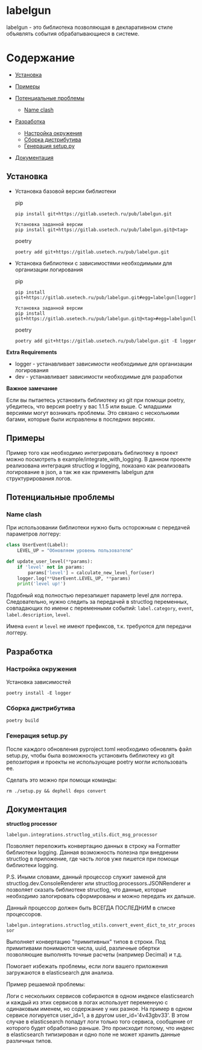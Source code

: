 labelgun
========

labelgun - это библиотека позволяющая в декларативном стиле объявлять события обрабатывающиеся в системе.


# Содержание

- [Установка](#Установка)
  
- [Примеры](#Установка)
  
- [Потенциальные проблемы](#Потенциальные-проблемы)
   
   - [Name clash](#Name-clash)
   
- [Разработка](#Разработка)

    - [Настройка окружения](#Настройка-окружения)
    - [Сборка дистрибутива](#Сборка-дистрибутива)
    - [Генерация setup.py](#Генерация-setup.py)
    
- [Документация](#Документация)


<a name='Установка'></a>
## Установка

- Установка базовой версии библиотеки

  pip
  
  ```
  pip install git+https://gitlab.usetech.ru/pub/labelgun.git
  
  Установка заданной версии
  pip install git+https://gitlab.usetech.ru/pub/labelgun.git@<tag>
  ```
  
  poetry
  
  ```
  poetry add git+https://gitlab.usetech.ru/pub/labelgun.git
  ```
   
- Установка библиотеки с зависимостями необходимыми для организации логирования

  pip
  
  ```
  pip install git+https://gitlab.usetech.ru/pub/labelgun.git#egg=labelgun[logger]
  
  Установка заданной версии
  pip install git+https://gitlab.usetech.ru/pub/labelgun.git@<tag>#egg=labelgun[logger]
  ```
  
  poetry
  
  ```
  poetry add git+https://gitlab.usetech.ru/pub/labelgun.git -E logger
  ```

**Extra Requirements**

- logger - устанавливает зависимости необходимые для организации логирования
- dev - устанавливает зависимости необходимые для разработки

**Важное замечание**

Если вы пытаетесь установить библиотеку из git при помощи poetry, убедитесь, что версия poetry у вас 1.1.5 или выше.
С младшими версиями могут возникать проблемы. Это связано с несколькими багами, которые были исправлены в последних 
версиях.


<a name='Примеры'></a>
## Примеры

Пример того как необходимо интегрировать библиотеку в проект можно посмотреть в example/integrate_with_logging.
В данном проекте реализована интеграция structlog и logging, показано как реализовать логирование в json, а так же 
как применять labelgun для структурирования логов.



<a name='Потенциальные-проблемы'></a>
## Потенциальные проблемы

<a name='Name-clash'></a>
### Name clash

При использовании библиотеки нужно быть осторожным с передачей параметров логгеру:

```python
class UserEvent(Label):
    LEVEL_UP = "Обновляем уровень пользователю"

def update_user_level(**params):
    if 'level' not in params:
        params['level'] = calculate_new_level_for(user)
    logger.log(**UserEvent.LEVEL_UP, **params)
    print('level up!')
```

Подобный код полностью перезапишет параметр level для логгера. Следовательно,
нужно следить за передачей в structlog переменных, совпадающих по имени с переменными
событий: `label.category`, `event`, `label.description`, `level`.

Имена `event` и `level` не имеют префиксов, т.к. требуются для передачи логгеру.


<a name='Разработка'></a>
## Разработка

<a name='Настройка-окружения'></a>
### Настройка окружения

Установка зависимостей

```
poetry install -E logger
```

<a name='Сборка-дистрибутива'></a>
### Сборка дистрибутива

```
poetry build
```

<a name='Генерация-setup.py'></a>
### Генерация setup.py

После каждого обновления pyproject.toml необходимо обновлять файл setup.py, чтобы была возможность установить библиотеку
из git репозитория и проекты не использующие poetry могли использовать ее.

Сделать это можно при помощи команды:

```
rm ./setup.py && dephell deps convert
```



<a name='Документация'></a>
## Документация

**structlog processor**

`labelgun.integrations.structlog_utils.dict_msg_processor`

Позволяет переложить конвертацию данных в строку на Formatter библиотеки logging. Данная возможность полезна при 
внедрении structlog в приложение, где часть логов уже пишется при помощи библиотеки logging.

P.S. Иными словами, данный процессор служит заменой для structlog.dev.ConsoleRenderer или 
structlog.processors.JSONRenderer и позволяет сказать библиотеке structlog, что данные, которые необходимо 
залогировать сформированы и можно передать их дальше.

Данный процессор должен быть ВСЕГДА ПОСЛЕДНИМ в списке процессоров.


`labelgun.integrations.structlog_utils.convert_event_dict_to_str_processor`

Выполняет конвертацию "примитивных" типов в строки. Под примитивами понимаются числа, uuid, различные обертки
позволяющие выполнять точные расчеты (например Decimal) и т.д.

Помогает избежать проблемы, если логи вашего приложения загружаются в elasticsearch для анализа.
    
Пример решаемой проблемы:

Логи с нескольких сервисов собираются в одном индексе elasticsearch и каждый из этих сервисов в логах использует
переменную с одинаковым именем, но содержание у них разное. На пример в одном сервисе логируется user_id=1, а в 
другом user_id='4v43gbv33'. В этом случае в elasticsearch попадут логи только того сервиса, сообщение от которого 
будет обработано раньше. Это происходит потому, что индекс в elasticsearch типизирован и одно поле не может хранить 
данные различных типов.

